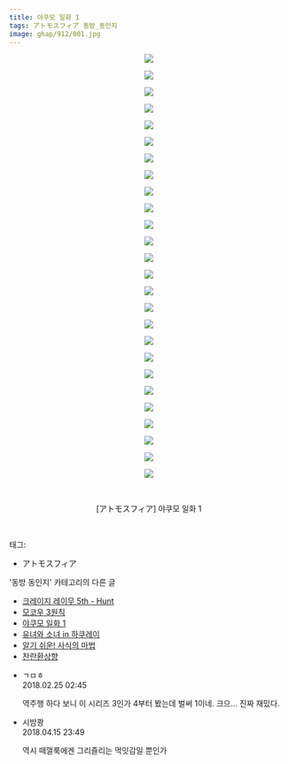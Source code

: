 ```yaml
---
title: 야쿠모 일화 1
tags: アトモスフィア 동방_동인지
image: ghap/912/001.jpg
---
```

<div class="article">
<p style="text-align: center; clear: none; float: none;"><img src="{{ site.nasurl }}/ghap/912/001.jpg"/></p>
<p style="text-align: center; clear: none; float: none;"><img src="{{ site.nasurl }}/ghap/912/002.jpg"/></p>
<p style="text-align: center; clear: none; float: none;"><img src="{{ site.nasurl }}/ghap/912/003.jpg"/></p>
<p style="text-align: center; clear: none; float: none;"><img src="{{ site.nasurl }}/ghap/912/004.jpg"/></p>
<p style="text-align: center; clear: none; float: none;"><img src="{{ site.nasurl }}/ghap/912/005.jpg"/></p>
<p style="text-align: center; clear: none; float: none;"><img src="{{ site.nasurl }}/ghap/912/006.jpg"/></p>
<p style="text-align: center; clear: none; float: none;"><img src="{{ site.nasurl }}/ghap/912/007.jpg"/></p>
<p style="text-align: center; clear: none; float: none;"><img src="{{ site.nasurl }}/ghap/912/008.jpg"/></p>
<p style="text-align: center; clear: none; float: none;"><img src="{{ site.nasurl }}/ghap/912/009.jpg"/></p>
<p style="text-align: center; clear: none; float: none;"><img src="{{ site.nasurl }}/ghap/912/010.jpg"/></p>
<p style="text-align: center; clear: none; float: none;"><img src="{{ site.nasurl }}/ghap/912/011.jpg"/></p>
<p style="text-align: center; clear: none; float: none;"><img src="{{ site.nasurl }}/ghap/912/012.jpg"/></p>
<p style="text-align: center; clear: none; float: none;"><img src="{{ site.nasurl }}/ghap/912/013.jpg"/></p>
<p style="text-align: center; clear: none; float: none;"><img src="{{ site.nasurl }}/ghap/912/014.jpg"/></p>
<p style="text-align: center; clear: none; float: none;"><img src="{{ site.nasurl }}/ghap/912/015.jpg"/></p>
<p style="text-align: center; clear: none; float: none;"><img src="{{ site.nasurl }}/ghap/912/016.jpg"/></p>
<p style="text-align: center; clear: none; float: none;"><img src="{{ site.nasurl }}/ghap/912/017.jpg"/></p>
<p style="text-align: center; clear: none; float: none;"><img src="{{ site.nasurl }}/ghap/912/018.jpg"/></p>
<p style="text-align: center; clear: none; float: none;"><img src="{{ site.nasurl }}/ghap/912/019.jpg"/></p>
<p style="text-align: center; clear: none; float: none;"><img src="{{ site.nasurl }}/ghap/912/020.jpg"/></p>
<p style="text-align: center; clear: none; float: none;"><img src="{{ site.nasurl }}/ghap/912/021.jpg"/></p>
<p style="text-align: center; clear: none; float: none;"><img src="{{ site.nasurl }}/ghap/912/022.jpg"/></p>
<p style="text-align: center; clear: none; float: none;"><img src="{{ site.nasurl }}/ghap/912/023.jpg"/></p>
<p style="text-align: center; clear: none; float: none;"><img src="{{ site.nasurl }}/ghap/912/024.jpg"/></p>
<p style="text-align: center; clear: none; float: none;"><img src="{{ site.nasurl }}/ghap/912/025.jpg"/></p>
<p style="text-align: center; clear: none; float: none;"><img src="{{ site.nasurl }}/ghap/912/026.jpg"/></p>
<p style="text-align: center; clear: none; float: none;"><br/></p>
<p style="text-align: center; clear: none; float: none;">[アトモスフィア] 야쿠모 일화 1</p>
<p><br/></p>
</div><div class="tagTrail">
<p>태그: </p>
<ul>
<li>アトモスフィア</li>
</ul>
</div><div class="another">
<p>'동방 동인지' 카테고리의 다른 글</p>
<ul>
<li><a href="/2016-07-18-ghap_915">크레이지 레이무 5th - Hunt</a></li>
<li><a href="/2016-07-17-ghap_913">모코우 3원칙</a></li>
<li><a href="/2016-07-17-ghap_912">야쿠모 일화 1</a></li>
<li><a href="/2016-07-17-ghap_911">유녀와 소녀 in 하쿠레이</a></li>
<li><a href="/2016-07-17-ghap_910">알기 쉬운! 사식의 마법</a></li>
<li><a href="/2016-07-17-ghap_909">찬란환상향</a></li>
</ul>
</div><div class="cb_module cb_fluid">
<div class="cb_wrt cb_profile">
<div class="comment">
<ul>
<li class="cb_thumb_off" id="comment15206197">
<div class="cb_comment_area">
<div class="cb_info_area">
<div class="cb_section">
<span class="cb_nick_name">ㄱㅁㅎ</span>
</div>
<div class="cb_section">
<span class="cb_date">2018.02.25 02:45 </span>
</div>
</div>
<div class="cb_dsc_comment">
<p class="cb_dsc">
											역주행 하다 보니 이 시리즈 3인가 4부터 봤는데 벌써 1이네. 크으... 진짜 재밌다.
										</p>
</div>
</div></li>
<li class="cb_thumb_off" id="comment15239491">
<div class="cb_comment_area">
<div class="cb_info_area">
<div class="cb_section">
<span class="cb_nick_name">시밤쾅</span>
</div>
<div class="cb_section">
<span class="cb_date">2018.04.15 23:49 </span>
</div>
</div>
<div class="cb_dsc_comment">
<p class="cb_dsc">
											역시 떼껄룩에겐 그리즐리는 먹잇감일 뿐인가
										</p>
</div>
</div></li>
</ul>
</div>
</div><!-- commentList close -->
</div>
